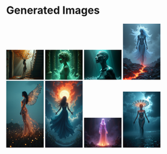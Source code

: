 # Generated Images



<img src="2025_07_03_01.png" width="100"/> <img src="2025_07_03_02.png" width="100"/> <img src="2025_07_03_03.png" width="100"/> <img src="2025_07_03_04.png" width="100"/> <img src="2025_07_03_05.png" width="100"/> <img src="2025_07_03_06.png" width="100"/> <img src="2025_07_03_07.png" width="100"/> <img src="2025_07_03_08.png" width="100"/>